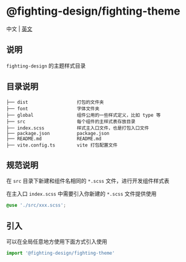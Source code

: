 # @fighting-design/fighting-theme

中文 | [英文](./README.md)

## 说明

`fighting-design` 的主题样式目录

## 目录说明

```
├── dist                  打包的文件夹
├── font                  字体文件夹
├── global                组件公用的一些样式定义，比如 type 等
├── src                   每个组件的主样式表存放目录
├── index.scss            样式主入口文件，也是打包入口文件
├── package.json          package.json
├── README.md             README.md
├── vite.config.ts        vite 打包配置文件
```

## 规范说明

在 `src` 目录下新建和组件名相同的 `*.scss` 文件，进行开发组件样式表

在主入口 `index.scss` 中需要引入你新建的 `*.scss` 文件提供使用

```scss
@use './src/xxx.scss';
```

## 引入

可以在全局任意地方使用下面方式引入使用

```ts
import '@fighting-design/fighting-theme'
```
